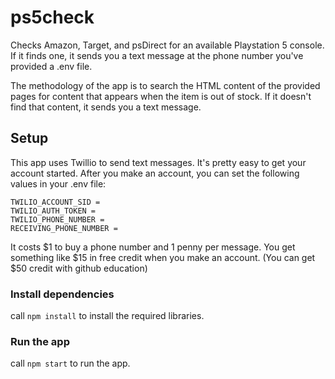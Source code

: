 # ps5check

Checks Amazon, Target, and psDirect for an available Playstation 5 console. If it finds one, it sends you a text message at the phone number you've provided a .env file.

The methodology of the app is to search the HTML content of the provided pages for content that appears when the item is out of stock. If it doesn't find that content, it sends you a text message.

## Setup

This app uses Twillio to send text messages. It's pretty easy to get your account started. After you make an account, you can set the following values in your .env file:

```
TWILIO_ACCOUNT_SID = 
TWILIO_AUTH_TOKEN = 
TWILIO_PHONE_NUMBER = 
RECEIVING_PHONE_NUMBER = 
```

It costs $1 to buy a phone number and 1 penny per message. You get something like $15 in free credit when you make an account. (You can get $50 credit with github education)

### Install dependencies

call `npm install` to install the required libraries.

### Run the app

call `npm start` to run the app.




